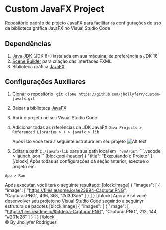 # Custom JavaFX Project

Repositório padrão de projeto JavaFX para facilitar as configurações de uso da biblioteca gráfica JavaFX no Visual Studio Code

## Dependências

1. <a href="https://www.oracle.com/br/java/technologies/javase-downloads.html">Java JDK </a> (JDK 8+) instalada em sua máquina, de preferência a JDK 16.
2. <a href="https://gluonhq.com/products/scene-builder/">Scene Builder</a> para criação das interfaces FXML.
3. Biblioteca gráfica <a href="https://gluonhq.com/products/javafx/">JavaFX</a>

## Configurações Auxiliares

1. Clonar o repositório ``` git clone https://github.com/jhollyferr/custom-javafx.git```
2. Baixar a biblioteca <a href="https://gluonhq.com/products/javafx/">JavaFX</a>
3. Abrir o projeto no seu Visual Studio Code
4. Adicionar todas as referências da JDK JavaFX 
   ```Java Projects > Referenced Libraries > + > javafx > lib```

   Após isto você terá a seguinte estrutura em seu projeto
    ![Alt text](relative/readme/teste.png/to/img.jpg?raw=true "Teste")

4. Editar a path ``` C:/javafx/lib ``` para sua path local em ``` "vmArgs"```, ```.vscode > launch.json ``
[block:api-header]
{
  "title": "Executando o Projeto"
}
[/block]
Após todas as configurações da seção anterior, exectue o projeto em:

``` App > Run ```

Após executar, você terá o seguinte resultado:
[block:image]
{
  "images": [
    {
      "image": [
        "https://files.readme.io/ae23994-Capturar.PNG",
        "Capturar.PNG",
        436,
        368,
        "#d3d3d5"
      ]
    }
  ]
}
[/block]
Agora é só você desenvolver seu projeto no Visual Studio Code seguindo a seguinyr estrutura de pacotes
[block:image]
{
  "images": [
    {
      "image": [
        "https://files.readme.io/05fdeba-Capturar.PNG",
        "Capturar.PNG",
        212,
        144,
        "#201e28"
      ]
    }
  ]
}
[/block]
<br>
&copy; By Jhollyfer Rodrigues